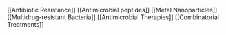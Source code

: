 [[Antibiotic Resistance]]
[[Antimicrobial peptides]]
[[Metal Nanoparticles]]
[[Multidrug-resistant Bacteria]]
[[Antimicrobial Therapies]]
[[Combinatorial Treatments]]
